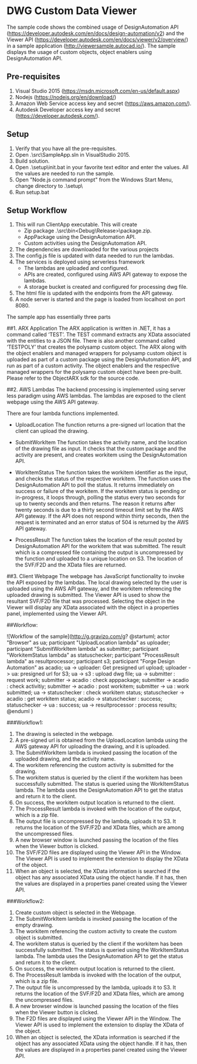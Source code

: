 # DWG Custom Data Viewer
The sample code shows the combined usage of DesignAutomation API (https://developer.autodesk.com/en/docs/design-automation/v2) and the Viewer API (https://developer.autodesk.com/en/docs/viewer/v2/overview/) in a sample application (http://viewersample.autocad.io/). The sample displays the usage of custom objects, object enablers using DesignAutomation API.

## Pre-requisites
1. Visual Studio 2015 (https://msdn.microsoft.com/en-us/default.aspx)
2. Nodejs (https://nodejs.org/en/download/)
3. Amazon Web Service access key and secret (https://aws.amazon.com/).
4. Autodesk Developer access key and secret (https://developer.autodesk.com/).


## Setup
1. Verify that you have all the pre-requisites.
2. Open .\src\SampleApp.sln in VisualStudio 2015.
3. Build solution.
4. Open .\setup\init.bat in your favorite text editor and enter the values. All the values are needed to run the sample.
5. Open "Node.js command prompt" from the Windows Start Menu, change directory to .\setup\
6. Run setup.bat

## Setup Workflow
1. This will run ClientApp executable. This will create
   - Zip package .\src\bin\<Debug\Release>\package.zip.
   - AppPackage using the DesignAutomation API.
   - Custom activities using the DesignAutomation API.
2. The dependencies are downloaded for the various projects
3. The config.js file is updated with data needed to run the lambdas.
4. The services is deployed using serverless framework
   - The lambdas are uploaded and configured.
   - APIs are created, configured using AWS API gateway to expose the lambdas.
   - A storage bucket is created and configured for processing dwg file.
5. The html file is updated with the endpoints from the API gateway.
6. A node server is started and the page is loaded from localhost on port 8080.

The sample app has essentially three parts

##1. ARX Application
The ARX application is written in .NET, it has a command called ‘TEST’. The TEST command extracts any XData associated with the entities to a JSON file. 
There is also another command called ‘TESTPOLY’ that creates the polysamp custom object. The ARX along with the object enablers and managed wrappers for polysamp custom object is uploaded as part of a custom package using the DesignAutomation API, and run as part of a custom activity. The object enablers and the respective managed wrappers for the polysamp custom object have been pre-built. Please refer to the ObjectARX sdk for the source code.


##2. AWS Lambdas
The backend processing is implemented using server less paradigm using AWS lambdas. The lambdas are exposed to the client webpage using the AWS API gateway.

There are four lambda functions implemented.
- UploadLocation
The function returns a pre-signed url location that the client can upload the drawing.

- SubmitWorkItem
The function takes the activity name, and the location of the drawing file as input. It checks that the custom package and the activity are present, and creates workitem using the DesignAutomation API.

- WorkItemStatus
The function takes the workitem identifier as the input, and checks the status of the respective workitem. The function uses the DesignAutomation API to poll the status. It returns immediately on success or failure of the workitem. If the workitem status is pending or in-progress, it loops through, polling the status every two seconds for up to twenty seconds and then returns. The reason it returns after twenty seconds is due to a thirty second timeout limit set by the AWS API gateway. If the API does not respond within thirty seconds, then the request is terminated and an error status of 504 is returned by the AWS API gateway.

- ProcessResult
The function takes the location of the result posted by DesignAutomation API for the workitem that was submitted. The result which is a compressed file containing the output is uncompressed by the function and uploaded to a unique location on S3. The location of the SVF/F2D and the XData files are returned.

##3. Client Webpage
The webpage has JavaScript functionality to invoke the API exposed by the lambdas. The local drawing selected by the user is uploaded using the AWS API gateway, and the workitem referencing the uploaded drawing is submitted. The Viewer API is used to show the resultant SVF/F2D file that was processed. Selecting the object in the Viewer will display any XData associated with the object in a properties panel, implemented using the Viewer API.


##Workflow:

![Workflow of the sample](http://g.gravizo.com/g?
@startuml;
actor "Browser" as ua;
participant "UploadLocation lambda" as uploader;
participant "SubmitWorkItem lambda" as submitter;
participant "WorkitemStatus lambda" as statuschecker;
participant "ProcessResult lambda" as resultprocessor;
participant s3;
participant "Forge Design Automation" as acadio;
ua -> uploader: Get presigned url upload;
uploader -> ua: presigned url for S3;
ua -> s3 : upload dwg file;
ua -> submitter : request work;
submitter -> acadio : check apppackage;
submitter -> acadio : check activitiy;
submitter -> acadio : post workitem;
submitter -> ua : work submitted;
ua -> statuschecker : check workitem status;
statuschecker -> acadio : get workitem status;
acadio -> statuschecker : success;
statuschecker -> ua : success;
ua -> resultprocessor : process results;
@enduml
)

###Workflow1:
1.	The drawing is selected in the webpage.
2.	A pre-signed url is obtained from the UploadLocation lambda using the AWS gateway API for uploading the drawing, and it is uploaded.
3.	The SubmitWorkItem lambda is invoked passing the location of the uploaded drawing, and the activity name.
4.	The workitem referencing the custom activity is submitted for the drawing.
5.	The workitem status is queried by the client if the workitem has been successfully submitted. The status is queried using the WorkItemStatus lambda. The lambda uses the DesignAutomation API to get the status and return it to the client.
6.	On success, the workitem output location is returned to the client.
7.	The ProcessResult lambda is invoked with the location of the output, which is a zip file.
8.	The output file is uncompressed by the lambda, uploads it to S3. It returns the location of the SVF/F2D and XData files, which are among the uncompressed files.
9.	A new browser window is launched passing the location of the files when the Viewer button is clicked.
10.	The SVF/F2D files are displayed using the Viewer API in the Window. The Viewer API is used to implement the extension to display the XData of the object.
11.	When an object is selected, the XData information is searched if the object has any associated XData using the object handle. If it has, then the values are displayed in a properties panel created using the Viewer API.

###Workflow2:
1.	Create custom object is selected in the Webpage.
2.	The SubmitWorkItem lambda is invoked passing the location of the empty drawing.
3.	The workitem referencing the custom activity to create the custom object is submitted.
4.	The workitem status is queried by the client if the workitem has been successfully submitted. The status is queried using the WorkItemStatus lambda. The lambda uses the DesignAutomation API to get the status and return it to the client.
5.	On success, the workitem output location is returned to the client.
6.	The ProcessResult lambda is invoked with the location of the output, which is a zip file.
7.	The output file is uncompressed by the lambda, uploads it to S3. It returns the location of the SVF/F2D and XData files, which are among the uncompressed files.
8.	A new browser window is launched passing the location of the files when the Viewer button is clicked.
9.	The F2D files are displayed using the Viewer API in the Window. The Viewer API is used to implement the extension to display the XData of the object.
10.	When an object is selected, the XData information is searched if the object has any associated XData using the object handle. If it has, then the values are displayed in a properties panel created using the Viewer API.

